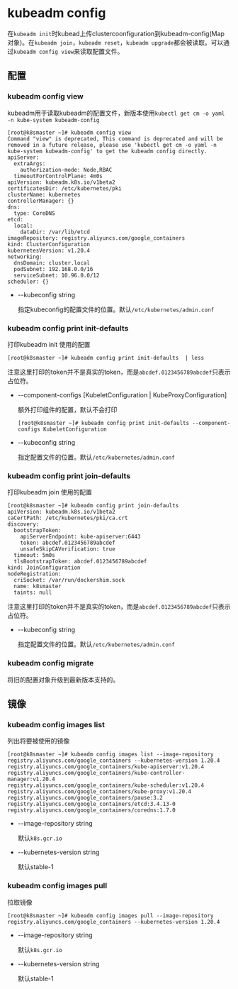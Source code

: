 # kubeadm config

在`kubeadm init`时kubead上传clustercoonfiguration到kubeadm-config(Map对象)。在`kubeadm join`，`kubeadm reset`，`kubeadm upgrade`都会被读取。可以通过`kubeadm config view`来读取配置文件。

## 配置

### kubeadm config view

kubeadm用于读取kubeadm的配置文件，新版本使用`kubectl get cm -o yaml -n kube-system kubeadm-config`

```
[root@k8smaster ~]# kubeadm config view
Command "view" is deprecated, This command is deprecated and will be removed in a future release, please use 'kubectl get cm -o yaml -n kube-system kubeadm-config' to get the kubeadm config directly.
apiServer:
  extraArgs:
    authorization-mode: Node,RBAC
  timeoutForControlPlane: 4m0s
apiVersion: kubeadm.k8s.io/v1beta2
certificatesDir: /etc/kubernetes/pki
clusterName: kubernetes
controllerManager: {}
dns:
  type: CoreDNS
etcd:
  local:
    dataDir: /var/lib/etcd
imageRepository: registry.aliyuncs.com/google_containers
kind: ClusterConfiguration
kubernetesVersion: v1.20.4
networking:
  dnsDomain: cluster.local
  podSubnet: 192.168.0.0/16
  serviceSubnet: 10.96.0.0/12
scheduler: {}

```

- --kubeconfig string

  指定kubeconfig的配置文件的位置。默认`/etc/kubernetes/admin.conf`

### kubeadm config print  init-defaults

打印kubeadm init 使用的配置

```
[root@k8smaster ~]# kubeadm config print init-defaults  | less
```

注意这里打印的token并不是真实的token，而是`abcdef.0123456789abcdef`只表示占位符。

- --component-configs [KubeletConfiguration | KubeProxyConfiguration]

  额外打印组件的配置，默认不会打印

  ```
  [root@k8smaster ~]# kubeadm config print init-defaults --component-configs KubeletConfiguration
  ```

- --kubeconfig string

  指定配置文件的位置。默认`/etc/kubernetes/admin.conf`

### kubeadm config print join-defaults

打印kubeadm join 使用的配置

```
[root@k8smaster ~]# kubeadm config print join-defaults
apiVersion: kubeadm.k8s.io/v1beta2
caCertPath: /etc/kubernetes/pki/ca.crt
discovery:
  bootstrapToken:
    apiServerEndpoint: kube-apiserver:6443
    token: abcdef.0123456789abcdef
    unsafeSkipCAVerification: true
  timeout: 5m0s
  tlsBootstrapToken: abcdef.0123456789abcdef
kind: JoinConfiguration
nodeRegistration:
  criSocket: /var/run/dockershim.sock
  name: k8smaster
  taints: null
```

注意这里打印的token并不是真实的token，而是`abcdef.0123456789abcdef`只表示占位符。

- --kubeconfig string

  指定配置文件的位置。默认`/etc/kubernetes/admin.conf`

### kubeadm config migrate

将旧的配置对象升级到最新版本支持的。

## 镜像

### kubeadm config images list

列出将要被使用的镜像

```
[root@k8smaster ~]# kubeadm config images list --image-repository registry.aliyuncs.com/google_containers --kubernetes-version 1.20.4
registry.aliyuncs.com/google_containers/kube-apiserver:v1.20.4
registry.aliyuncs.com/google_containers/kube-controller-manager:v1.20.4
registry.aliyuncs.com/google_containers/kube-scheduler:v1.20.4
registry.aliyuncs.com/google_containers/kube-proxy:v1.20.4
registry.aliyuncs.com/google_containers/pause:3.2
registry.aliyuncs.com/google_containers/etcd:3.4.13-0
registry.aliyuncs.com/google_containers/coredns:1.7.0
```

- --image-repository string

  默认`k8s.gcr.io`

- --kubernetes-version string

  默认stable-1

### kubeadm config images pull

拉取镜像

```
[root@k8smaster ~]# kubeadm config images pull --image-repository registry.aliyuncs.com/google_containers --kubernetes-version 1.20.4
```

- --image-repository string

  默认`k8s.gcr.io`

- --kubernetes-version string

  默认stable-1

